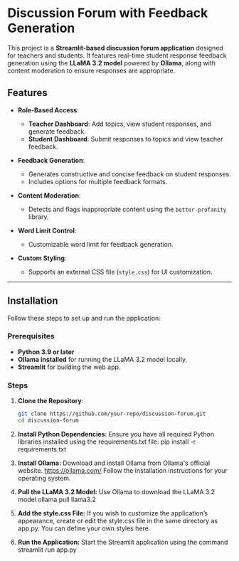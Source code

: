 
# Discussion Forum with Feedback Generation

This project is a **Streamlit-based discussion forum application** designed for teachers and students. It features real-time student response feedback generation using the **LLaMA 3.2 model** powered by **Ollama**, along with content moderation to ensure responses are appropriate.



## Features

- **Role-Based Access**: 
  - **Teacher Dashboard**: Add topics, view student responses, and generate feedback.
  - **Student Dashboard**: Submit responses to topics and view teacher feedback.

- **Feedback Generation**: 
  - Generates constructive and concise feedback on student responses.
  - Includes options for multiple feedback formats.

- **Content Moderation**:
  - Detects and flags inappropriate content using the `better-profanity` library.

- **Word Limit Control**:
  - Customizable word limit for feedback generation.

- **Custom Styling**:
  - Supports an external CSS file (`style.css`) for UI customization.

---

## Installation

Follow these steps to set up and run the application:

### Prerequisites

- **Python 3.9 or later**
- **Ollama installed** for running the LLaMA 3.2 model locally.
- **Streamlit** for building the web app.

### Steps

1. **Clone the Repository**:
   ```bash
   git clone https://github.com/your-repo/discussion-forum.git
   cd discussion-forum

2. **Install Python Dependencies**: Ensure you have all required Python libraries installed using the requirements.txt file:
   pip install -r requirements.txt
   
4. **Install Ollama:**
   Download and install Ollama from Ollama's official website.
   https://ollama.com/
Follow the installation instructions for your operating system.

6. **Pull the LLaMA 3.2 Model:**
   Use Ollama to download the LLaMA 3.2 model
   ollama pull llama3.2

7. **Add the style.css File:**
   If you wish to customize the application’s appearance, create or edit the style.css file in the same directory as app.py. You can define your own styles here.

8. **Run the Application:**
   Start the Streamlit application using the command
   streamlit run app.py
